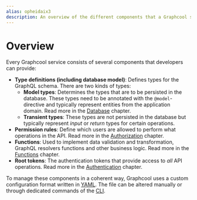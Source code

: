 ```yaml
---
alias: opheidaix3
description: An overview of the different components that a Graphcool service consists of.
---
```


# Overview

Every Graphcool service consists of several components that developers can provide:

- **Type definitions (including database model)**: Defines types for the GraphQL schema. There are two kinds of types:
  - **Model types**: Determines the types that are to be persisted in the database. These types need to be annotated with the `@model`-directive and typically represent entities from the application domain. Read more in the [Database](!alias-viuf8uus7o) chapter.
  - **Transient types**: These types are not persisted in the database but typically represent _input_ or _return_ types for certain operations.
- **Permission rules**: Define which users are allowed to perform what operations in the API. Read more in the [Authorization](!alias-iegoo0heez) chapter.
- **Functions**: Used to implement data validation and transformation, GraphQL resolvers functions and other business logic. Read more in the [Functions](!alias-aiw4aimie9) chapter.
- **Root tokens**: The authentication tokens that provide access to _all_ API operations. Read more in the [Authentication](!alias-bee4oodood) chapter. 

To manage these components in a coherent way, Graphcool uses a custom configuration format written in [YAML](https://en.wikipedia.org/wiki/YAML). The file can be altered manually or through dedicated commands of the [CLI](!alias-zboghez5go).